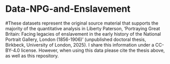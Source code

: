 # Data-NPG-and-Enslavement

#These datasets represent the original source material that supports the majority of the quantitative analysis in Liberty Paterson, ‘Portraying Great Britain: Facing legacies of enslavement in the early history of the National Portrait Gallery, London (1856-1906)’ (unpublished doctoral thesis, Birkbeck, University of London, 2025). I share this information under a CC-BY-4.0 license. However, when using this data please cite the thesis above, as well as this repository.
